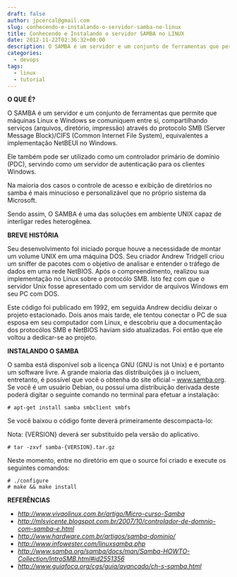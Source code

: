 ```yaml
---
draft: false
author: jpcercal@gmail.com
slug: conhecendo-e-instalando-o-servidor-samba-no-linux
title: Conhecendo e Instalando o servidor SAMBA no LINUX
date: 2012-11-22T02:36:32+00:00
description: O SAMBA é um servidor e um conjunto de ferramentas que permite que máquinas Linux e Windows se comuniquem entre si, compartilhando serviços e arquivos.
categories:
  - devops
tags: 
  - linux
  - tutorial
---
```


**O QUE É?**

O SAMBA é um servidor e um conjunto de ferramentas que permite que máquinas Linux e Windows se comuniquem entre si, 
compartilhando serviços (arquivos, diretório, impressão) através do protocolo SMB (Server Message Block)/CIFS 
(Common Internet File System), equivalentes a implementação NetBEUI no Windows.

Ele também pode ser utilizado como um controlador primário de domínio (PDC), servindo como um servidor de autenticação 
para os clientes Windows.

Na maioria dos casos o controle de acesso e exibição de diretórios no samba é mais minucioso e personalizável que no 
próprio sistema da Microsoft.

Sendo assim, O SAMBA é uma das soluções em ambiente UNIX capaz de interligar redes heterogênea.

**BREVE HISTÓRIA**

Seu desenvolvimento foi iniciado porque houve a necessidade de montar um volume UNIX em uma máquina DOS. Seu criador 
Andrew Tridgell criou um sniffer de pacotes com o objetivo de analisar e entender o tráfego de dados em uma rede 
NetBIOS. Após o compreendimento, realizou sua implementação no Linux sobre o protocólo SMB. Isto fez com que o 
servidor Unix fosse apresentado com um servidor de arquivos Windows em seu PC com DOS.

Este código foi publicado em 1992, em seguida Andrew decidiu deixar o projeto estacionado. Dois anos mais tarde, 
ele tentou conectar o PC de sua esposa em seu computador com Linux, e descobriu que a documentação dos protocólos 
SMB e NetBIOS haviam sido atualizadas. Foi então que ele voltou a dedicar-se ao projeto.

**INSTALANDO O SAMBA**

O samba está disponível sob a licença GNU (GNU is not Unix) e é portanto um software livre. A grande maioria das 
distribuições já o incluem, entretanto, é possível que você o obtenha do site oficial – www.samba.org. Se você é um 
usuário Debian, ou possuí uma distribuição derivada deste poderá digitar o seguinte comando no terminal para efetuar 
a instalação:

```shell
# apt-get install samba smbclient smbfs
```

Se você baixou o código fonte deverá primeiramente descompacta-lo:

Nota: {VERSION} deverá ser substituído pela versão do aplicativo.

```shell
# tar -zxvf samba-{VERSION}.tar.gz
```

Neste momento, entre no diretório em que o source foi criado e execute os seguintes comandos:

```shell
# ./configure
# make && make install
```

**REFERÊNCIAS**

* _http://www.vivaolinux.com.br/artigo/Micro-curso-Samba_
* _http://mlsvicente.blogspot.com.br/2007/10/controlador-de-domnio-com-samba-e.html_
* _http://www.hardware.com.br/artigos/samba-dominio/_
* _http://www.infowester.com/linuxsamba.php_
* _http://www.samba.org/samba/docs/man/Samba-HOWTO-Collection/IntroSMB.html#id2551356_
* _http://www.guiafoca.org/cgs/guia/avancado/ch-s-samba.html_
